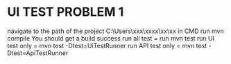 
# UI TEST PROBLEM 1
navigate to the path of the project C:\Users\xxx\xxxx\xx\xx in CMD
run mvn compile 
You should get a build success
run all test = run mvn test 
run UI test only = mvn test -Dtest=UiTestRunner
run API test only = mvn test -Dtest=ApiTestRunner
